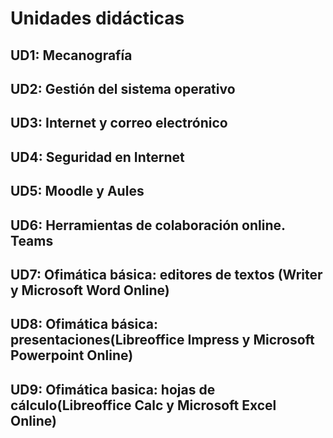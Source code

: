 # Unidades didácticas

## UD1: Mecanografía 

## UD2: Gestión del sistema operativo

## UD3: Internet y correo electrónico

## UD4: Seguridad en Internet

## UD5: Moodle y Aules

## UD6: Herramientas de colaboración online. Teams

## UD7: Ofimática básica: editores de textos (Writer y Microsoft Word Online)

## UD8: Ofimática básica: presentaciones(Libreoffice Impress y Microsoft Powerpoint Online)

## UD9: Ofimática basica: hojas de cálculo(Libreoffice Calc y Microsoft Excel Online)

